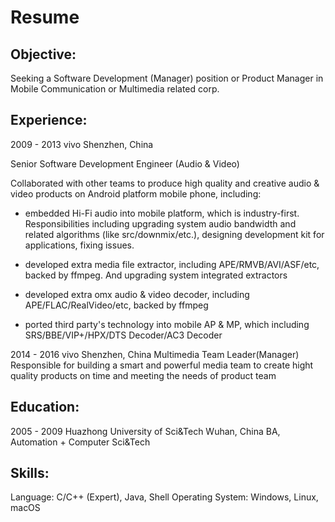 # Resume

## Objective: 
  Seeking a Software Development (Manager) position or Product Manager in Mobile Communication or Multimedia related corp. 


## Experience:
  2009 - 2013 vivo Shenzhen, China
  
  Senior Software Development Engineer (Audio & Video)
  
  Collaborated with other teams to produce high quality and creative audio & video products on Android platform mobile phone, including:
  
  * embedded Hi-Fi audio into mobile platform, which is industry-first. Responsibilities including upgrading system audio bandwidth and related algorithms (like src/downmix/etc.), designing development kit for applications, fixing issues. 
    
  * developed extra media file extractor, including APE/RMVB/AVI/ASF/etc, backed by ffmpeg. And upgrading system integrated extractors
    
  * developed extra omx audio & video decoder, including APE/FLAC/RealVideo/etc, backed by ffmpeg
    
  * ported third party's technology into mobile AP & MP, which including SRS/BBE/VIP+/HPX/DTS Decoder/AC3 Decoder


  2014 - 2016 vivo Shenzhen, China
  Multimedia Team Leader(Manager)
  Responsible for building a smart and powerful media team to create hight quality products on time and meeting the needs of product team

## Education:
  2005 - 2009 Huazhong University of Sci&Tech Wuhan, China
	BA, Automation + Computer Sci&Tech 
			

## Skills:
  Language: C/C++ (Expert), Java, Shell 
  Operating System: Windows, Linux, macOS
			
